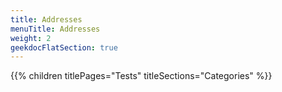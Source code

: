 ```yaml
---
title: Addresses
menuTitle: Addresses
weight: 2 
geekdocFlatSection: true
---
```


{{% children titlePages="Tests" titleSections="Categories" %}}
